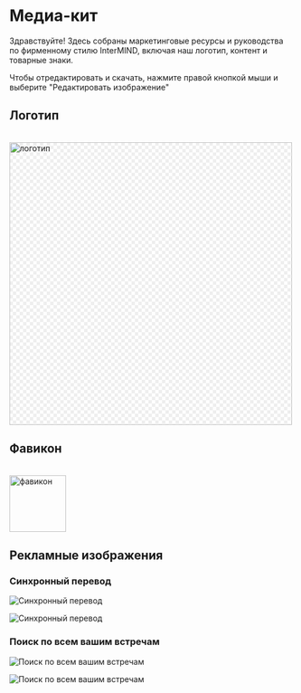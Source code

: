 # Медиа-кит

Здравствуйте! Здесь собраны маркетинговые ресурсы и руководства по фирменному стилю InterMIND, включая наш логотип, контент и товарные знаки.

Чтобы отредактировать и скачать, нажмите правой кнопкой мыши и выберите "Редактировать изображение"

## Логотип

<br>
<img src="/logo.png" class="transparency-grid" alt="логотип" width="500" >

## Фавикон

<br>
<img src="/favicon.svg" alt="фавикон" width="100">

## Рекламные изображения

### Синхронный перевод

![Синхронный перевод](/media-kit/1.png)

![Синхронный перевод](/media-kit/2.png)

### Поиск по всем вашим встречам

![Поиск по всем вашим встречам](/2d.png)

![Поиск по всем вашим встречам](/2l.png)

<style>

.transparency-grid {
    background-color: #ffffff;
    background-image: 
        linear-gradient(45deg, #eeeeee 25%, transparent 25%, transparent 75%, #eeeeee 75%),
        linear-gradient(45deg, #eeeeee 25%, transparent 25%, transparent 75%, #eeeeee 75%);
    background-size: 12px 12px;
    background-position: 0 0, 6px 6px;
}

</style>